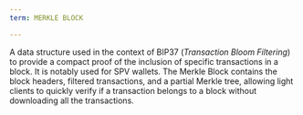 ```yaml
---
term: MERKLE BLOCK

---
```

A data structure used in the context of BIP37 (*Transaction Bloom Filtering*) to provide a compact proof of the inclusion of specific transactions in a block. It is notably used for SPV wallets. The Merkle Block contains the block headers, filtered transactions, and a partial Merkle tree, allowing light clients to quickly verify if a transaction belongs to a block without downloading all the transactions.